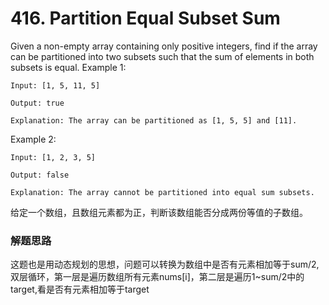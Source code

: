 # 416. Partition Equal Subset Sum
Given a non-empty array containing only positive integers, find if the array can be partitioned into two subsets such that the sum of elements in both subsets is equal.
Example 1:
```
Input: [1, 5, 11, 5]

Output: true

Explanation: The array can be partitioned as [1, 5, 5] and [11].
```
Example 2:
```
Input: [1, 2, 3, 5]

Output: false

Explanation: The array cannot be partitioned into equal sum subsets.
```
给定一个数组，且数组元素都为正，判断该数组能否分成两份等值的子数组。
### 解题思路
这题也是用动态规划的思想，问题可以转换为数组中是否有元素相加等于sum/2,双层循环，第一层是遍历数组所有元素nums[i]，第二层是遍历1~sum/2中的target,看是否有元素相加等于target